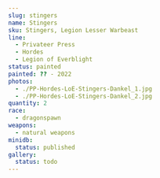 ```yaml
---
slug: stingers
name: Stingers
sku: Stingers, Legion Lesser Warbeast
line:
  - Privateer Press
  - Hordes
  - Legion of Everblight
status: painted
painted: ?? - 2022
photos:
  - ./PP-Hordes-LoE-Stingers-Dankel_1.jpg
  - ./PP-Hordes-LoE-Stingers-Dankel_2.jpg
quantity: 2
race:
  - dragonspawn
weapons:
  - natural weapons
minidb:
  status: published
gallery:
  status: todo
---
```


